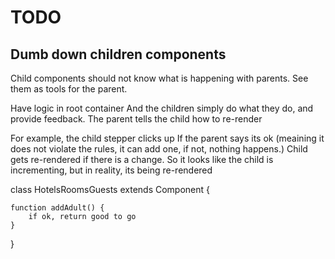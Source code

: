 # TODO


## Dumb down children components
Child components should not know what is happening with parents. See them as tools for the parent.

Have logic in root container
And the children simply do what they do, and provide feedback.
The parent tells the child how to re-render

For example, the child stepper clicks up
If the parent says its ok (meaining it does not violate the rules, it can add one, if not, nothing happens.)
Child gets re-rendered if there is a change. So it looks like the child is incrementing, but in reality, its being re-rendered

class HotelsRoomsGuests extends Component {

	function addAdult() {
		if ok, return good to go
	}

}

<Child
	addAdult={addAdult}
/>
